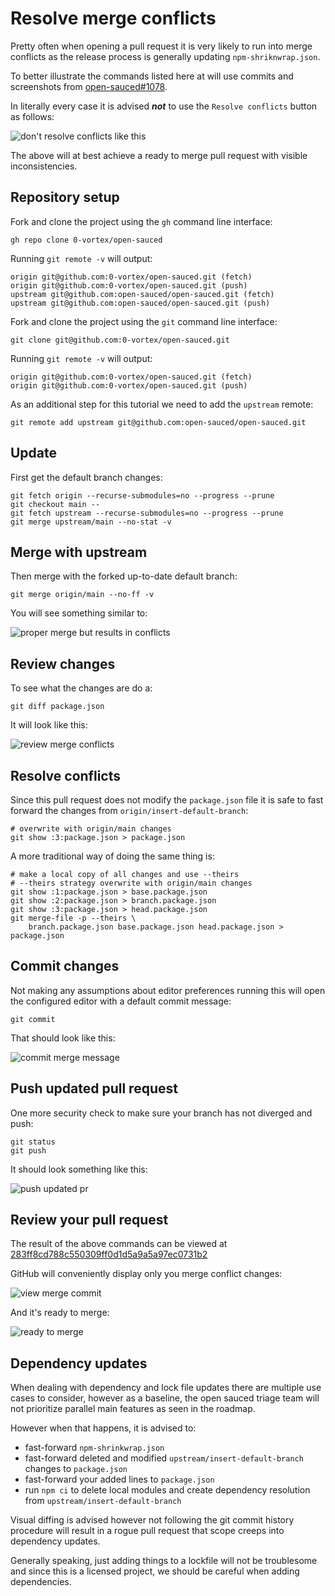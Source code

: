 # Resolve merge conflicts

Pretty often when opening a pull request it is very likely to run into merge conflicts as the release process is generally updating `npm-shriknwrap.json`.

To better illustrate the commands listed here at will use commits and screenshots from [open-sauced#1078](https://github.com/open-sauced/open-sauced/pull/1078).

In literally every case it is advised _**not**_ to use the `Resolve conflicts` button as follows:

![don't resolve conflicts like this](../../static/img/contributing-resolve-merge-conflicts-dont-do.png)

The above will at best achieve a ready to merge pull request with visible inconsistencies.

## Repository setup

Fork and clone the project using the `gh` command line interface:

```shell
gh repo clone 0-vortex/open-sauced
```

Running `git remote -v` will output:

```shell
origin git@github.com:0-vortex/open-sauced.git (fetch)
origin git@github.com:0-vortex/open-sauced.git (push)
upstream git@github.com:open-sauced/open-sauced.git (fetch)
upstream git@github.com:open-sauced/open-sauced.git (push)
```

Fork and clone the project using the `git` command line interface:

```shell
git clone git@github.com:0-vortex/open-sauced.git
```

Running `git remote -v` will output:

```shell
origin git@github.com:0-vortex/open-sauced.git (fetch)
origin git@github.com:0-vortex/open-sauced.git (push)
```

As an additional step for this tutorial we need to add the `upstream` remote:

```shell
git remote add upstream git@github.com:open-sauced/open-sauced.git
```

## Update 

First get the default branch changes:


```shell
git fetch origin --recurse-submodules=no --progress --prune
git checkout main --
git fetch upstream --recurse-submodules=no --progress --prune
git merge upstream/main --no-stat -v
```

## Merge with upstream

Then merge with the forked up-to-date default branch:


```shell
git merge origin/main --no-ff -v
```

You will see something similar to:

![proper merge but results in conflicts](../../static/img/contributing-resolve-merge-conflicts-merge-conflicts.png)

## Review changes

To see what the changes are do a:

```shell
git diff package.json
```

It will look like this:

![review merge conflicts](../../static/img/contributing-resolve-merge-conflicts-review-conflicts.png)

## Resolve conflicts

Since this pull request does not modify the `package.json` file it is safe to fast forward the changes from `origin/insert-default-branch`:


```shell
# overwrite with origin/main changes 
git show :3:package.json > package.json
```

A more traditional way of doing the same thing is:

```shell
# make a local copy of all changes and use --theirs
# --theirs strategy overwrite with origin/main changes 
git show :1:package.json > base.package.json
git show :2:package.json > branch.package.json
git show :3:package.json > head.package.json
git merge-file -p --theirs \
    branch.package.json base.package.json head.package.json > package.json
```

## Commit changes

Not making any assumptions about editor preferences running this will open the configured editor with a default commit message:

```shell
git commit
```

That should look like this:

![commit merge message](../../static/img/contributing-resolve-merge-conflicts-commit-message.png)

## Push updated pull request

One more security check to make sure your branch has not diverged and push:

```shell
git status
git push
```

It should look something like this:

![push updated pr](../../static/img/contributing-resolve-merge-conflicts-merge-success.png)

## Review your pull request

The result of the above commands can be viewed at [283ff8cd788c550309ff0d1d5a9a5a97ec0731b2](https://github.com/open-sauced/open-sauced/pull/1078/commits/283ff8cd788c550309ff0d1d5a9a5a97ec0731b2)

GitHub will conveniently display only you merge conflict changes:

![view merge commit](../../static/img/contributing-resolve-merge-conflicts-view-merge-commit.png)

And it's ready to merge:

![ready to merge](../../static/img/contributing-resolve-merge-conflicts-ready-to-merge.png)

## Dependency updates

When dealing with dependency and lock file updates there are multiple use cases to consider, however as a baseline, the open sauced triage team will not prioritize parallel main features as seen in the roadmap.

However when that happens, it is advised to:
- fast-forward `npm-shrinkwrap.json` 
- fast-forward deleted and modified `upstream/insert-default-branch` changes to `package.json` 
- fast-forward your added lines to `package.json`
- run `npm ci` to delete local modules and create dependency resolution from `upstream/insert-default-branch`

Visual diffing is advised however not following the git commit history procedure will result in a rogue pull request that scope creeps into dependency updates. 

Generally speaking, just adding things to a lockfile will not be troublesome and since this is a licensed project, we should be careful when adding dependencies.
